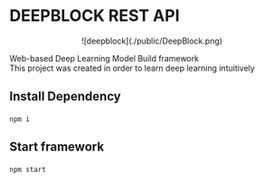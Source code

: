# DEEPBLOCK REST API
<center>![deepblock](./public/DeepBlock.png)</center>


Web-based Deep Learning Model Build framework  
This project was created in order to learn deep learning intuitively


## Install Dependency
`npm i`

## Start framework
`npm start`
